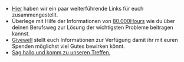 * [Hier](https://ea-darmstadt.de/reading-material/) haben wir ein paar weiterführende Links für euch zusammengestellt.
* Überlege mit Hilfe der Informationen von [80,000Hours](80000hours.org/) wie du über deinen Berufsweg zur Lösung der wichtigsten Probleme beitragen kannst.
* [Givewell](https://www.givewell.org/) stellt euch Informationen zur Verfügung damit ihr mit euren Spenden möglichst viel Gutes bewirken könnt.
* [Sag hallo und komm zu unseren Treffen.](https://ea-darmstadt.de/contact/)
